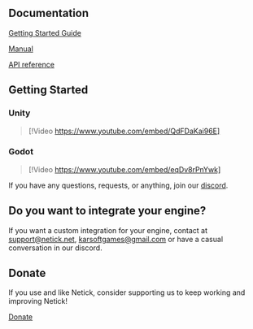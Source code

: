 ## Documentation

[Getting Started Guide](articles/getting-started-guide/0-overview.html)

[Manual](articles/understanding-client-server-model.html)

[API reference](api/index.html) 


## Getting Started

### Unity

> [!Video https://www.youtube.com/embed/QdFDaKai96E]

### Godot

> [!Video https://www.youtube.com/embed/eqDv8rPnYwk]

If you have any questions, requests, or anything, join our [discord](https://discord.com/invite/uV6bfG66Fx).

## Do you want to integrate your engine?

If you want a custom integration for your engine, contact at <support@netick.net>, <karsoftgames@gmail.com> or have a casual conversation in our discord.

## Donate

If you use and like Netick, consider supporting us to keep working and improving Netick!

[Donate](https://www.patreon.com/user?u=82493081)
